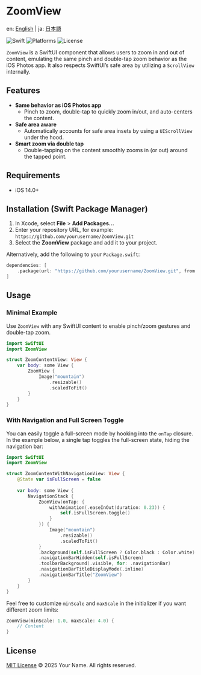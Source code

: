 # ZoomView

en: [English](README.md) | ja: [日本語](README-ja.md)

![Swift](https://img.shields.io/badge/Swift-6.0-orange) ![Platforms](https://img.shields.io/badge/Platforms-iOS-lightgrey) ![License](https://img.shields.io/badge/License-MIT-blue)

`ZoomView` is a SwiftUI component that allows users to zoom in and out of content, emulating the same pinch and double-tap zoom behavior as the iOS Photos app. It also respects SwiftUI’s safe area by utilizing a `ScrollView` internally.

## Features
- **Same behavior as iOS Photos app**
  - Pinch to zoom, double-tap to quickly zoom in/out, and auto-centers the content.
- **Safe area aware**
  - Automatically accounts for safe area insets by using a `UIScrollView` under the hood.
- **Smart zoom via double tap**
  - Double-tapping on the content smoothly zooms in (or out) around the tapped point.

## Requirements
- iOS 14.0+

## Installation (Swift Package Manager)
1. In Xcode, select **File** > **Add Packages...**
2. Enter your repository URL, for example: `https://github.com/yourusername/ZoomView.git`
3. Select the **ZoomView** package and add it to your project.

Alternatively, add the following to your `Package.swift`:
```swift
dependencies: [
    .package(url: "https://github.com/yourusername/ZoomView.git", from: "1.0.0")
]
```

## Usage

### Minimal Example
Use `ZoomView` with any SwiftUI content to enable pinch/zoom gestures and double-tap zoom.

```swift
import SwiftUI
import ZoomView

struct ZoomContentView: View {
    var body: some View {
        ZoomView {
            Image("mountain")
                .resizable()
                .scaledToFit()
        }
    }
}
```

### With Navigation and Full Screen Toggle
You can easily toggle a full-screen mode by hooking into the `onTap` closure. In the example below, a single tap toggles the full-screen state, hiding the navigation bar:

```swift
import SwiftUI
import ZoomView

struct ZoomContentWithNavigationView: View {
    @State var isFullScreen = false
    
    var body: some View {
        NavigationStack {
            ZoomView(onTap: {
                withAnimation(.easeInOut(duration: 0.23)) {
                    self.isFullScreen.toggle()
                }
            }) {
                Image("mountain")
                    .resizable()
                    .scaledToFit()
            }
            .background(self.isFullScreen ? Color.black : Color.white)
            .navigationBarHidden(self.isFullScreen)
            .toolbarBackground(.visible, for: .navigationBar)
            .navigationBarTitleDisplayMode(.inline)
            .navigationBarTitle("ZoomView")
        }
    }
}
```

Feel free to customize `minScale` and `maxScale` in the initializer if you want different zoom limits:

```swift
ZoomView(minScale: 1.0, maxScale: 4.0) {
    // Content
}
```

## License
[MIT License](LICENSE) 
© 2025 Your Name. All rights reserved.
